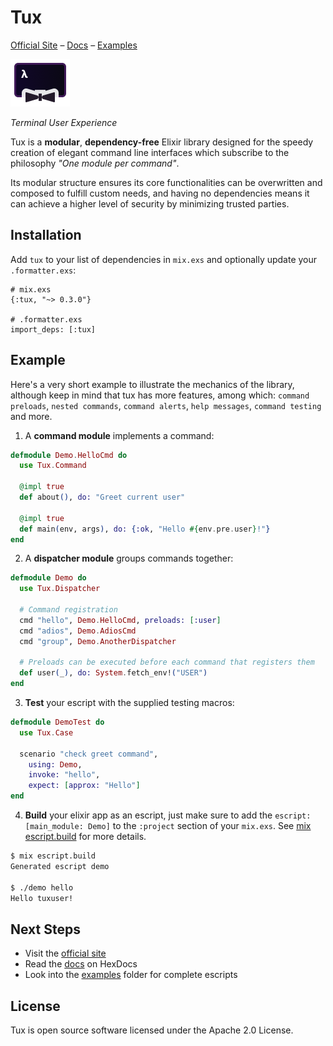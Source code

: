 # Tux

[Official Site](https://tuxlib.dev/)
– [Docs](https://hexdocs.pm/tux/readme.html)
– [Examples](https://github.com/threatfender/tux/tree/master/examples)

<img src="assets/logo.png"/>

*Terminal User Experience*

Tux is a **modular**, **dependency-free** Elixir library
designed for the speedy creation of elegant command line interfaces
which subscribe to the philosophy *"One module per command"*.

Its modular structure ensures its core functionalities can be overwritten
and composed to fulfill custom needs, and having no dependencies means it can
achieve a higher level of security by minimizing trusted parties.

## Installation

Add `tux` to your list of dependencies in `mix.exs` and optionally update
your `.formatter.exs`:

```
# mix.exs
{:tux, "~> 0.3.0"}

# .formatter.exs
import_deps: [:tux]
```

## Example

Here's a very short example to illustrate the mechanics of the library,
although keep in mind that tux has more features, among which: `command preloads`, `nested commands`, `command alerts`, `help messages`, `command testing` and more.

1. A **command module** implements a command:

```elixir
defmodule Demo.HelloCmd do
  use Tux.Command

  @impl true
  def about(), do: "Greet current user"

  @impl true
  def main(env, args), do: {:ok, "Hello #{env.pre.user}!"}
end
```

2. A **dispatcher module** groups commands together:

```elixir
defmodule Demo do
  use Tux.Dispatcher

  # Command registration
  cmd "hello", Demo.HelloCmd, preloads: [:user]
  cmd "adios", Demo.AdiosCmd
  cmd "group", Demo.AnotherDispatcher

  # Preloads can be executed before each command that registers them
  def user(_), do: System.fetch_env!("USER")
end
```

3. **Test** your escript with the supplied testing macros:

```elixir
defmodule DemoTest do
  use Tux.Case

  scenario "check greet command",
    using: Demo,
    invoke: "hello",
    expect: [approx: "Hello"]
end
```

4. **Build** your elixir app as an escript, just make sure to add the
 `escript: [main_module: Demo]` to the `:project` section of your `mix.exs`.
 See [mix escript.build](https://hexdocs.pm/mix/main/Mix.Tasks.Escript.Build.html) for more details.

```sh
$ mix escript.build
Generated escript demo

$ ./demo hello
Hello tuxuser!
```

## Next Steps

  * Visit the [official site](https://tuxlib.dev)
  * Read the [docs](https://hexdocs.pm/tux) on HexDocs
  * Look into the [examples](https://github.com/threatfender/tux/tree/master/examples) folder for complete escripts

## License

Tux is open source software licensed under the Apache 2.0 License.
